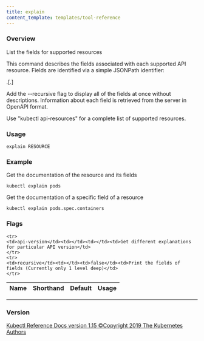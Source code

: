 ```yaml
---
title: explain
content_template: templates/tool-reference
---
```


### Overview
List the fields for supported resources

 This command describes the fields associated with each supported API resource. Fields are identified via a simple JSONPath identifier:

  <type>.<fieldName>[.<fieldName>]
  
 Add the --recursive flag to display all of the fields at once without descriptions. Information about each field is retrieved from the server in OpenAPI format.

Use "kubectl api-resources" for a complete list of supported resources.

### Usage

`explain RESOURCE`


### Example

 Get the documentation of the resource and its fields

```shell
kubectl explain pods
```

 Get the documentation of a specific field of a resource

```shell
kubectl explain pods.spec.containers
```




### Flags

<div class="table-responsive"><table class="table table-bordered">
<thead class="thead-light">
<tr>
            <th>Name</th>
            <th>Shorthand</th>
            <th>Default</th>
            <th>Usage</th>
        </tr>
    </thead>
    <tbody>
    
    <tr>
    <td>api-version</td><td></td><td></td><td>Get different explanations for particular API version</td>
    </tr>
    <tr>
    <td>recursive</td><td></td><td>false</td><td>Print the fields of fields (Currently only 1 level deep)</td>
    </tr>
</tbody>
</table></div>




<hr>


### Version
<div class="kubectl-reference-copyright">

<a href="https://github.com/kubernetes/kubernetes">Kubectl Reference Docs version 1.15 &#xa9;Copyright 2019 The Kubernetes Authors</a>
</div>

